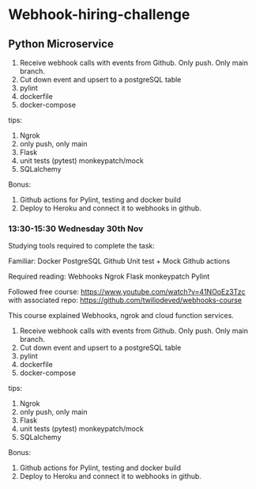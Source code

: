 # Webhook-hiring-challenge

## Python Microservice

1. Receive webhook calls with events from Github. Only push. Only main branch.
2. Cut down event and upsert to a postgreSQL table
3. pylint
4. dockerfile
5. docker-compose

tips:

1. Ngrok
2. only push, only main
3. Flask
4. unit tests (pytest) monkeypatch/mock
5. SQLalchemy

Bonus:
1. Github actions for Pylint, testing and docker build
2. Deploy to Heroku and connect it to webhooks in github.

### 13:30-15:30 Wednesday 30th Nov

Studying tools required to complete the task:

Familiar:
Docker
PostgreSQL
Github
Unit test + Mock
Github actions

Required reading:
Webhooks
Ngrok
Flask
monkeypatch
Pylint

Followed free course: https://www.youtube.com/watch?v=41NOoEz3Tzc
with associated repo: https://github.com/twiliodeved/webhooks-course

This course explained Webhooks, ngrok and cloud function services.

1. Receive webhook calls with events from Github. Only push. Only main branch.
2. Cut down event and upsert to a postgreSQL table
3. pylint
4. dockerfile
5. docker-compose

tips:

1. Ngrok
2. only push, only main
3. Flask
4. unit tests (pytest) monkeypatch/mock
5. SQLalchemy

Bonus:
1. Github actions for Pylint, testing and docker build
2. Deploy to Heroku and connect it to webhooks in github.
